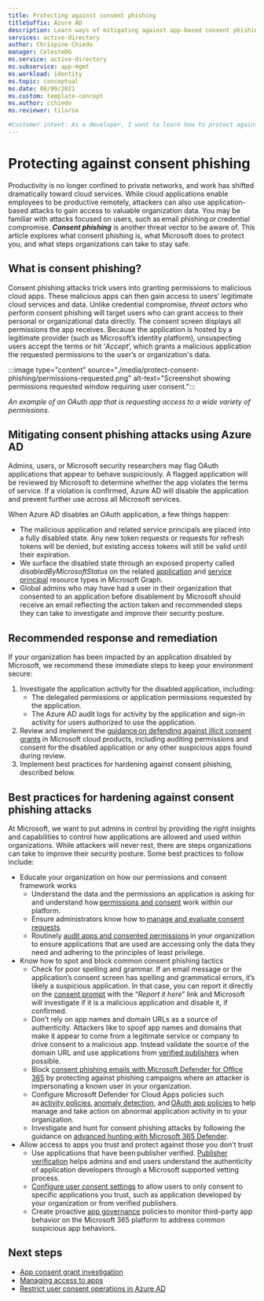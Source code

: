 ```yaml
---
title: Protecting against consent phishing
titleSuffix: Azure AD
description: Learn ways of mitigating against app-based consent phishing attacks using Azure AD.
services: active-directory
author: Chrispine-Chiedo
manager: CelesteDG
ms.service: active-directory
ms.subservice: app-mgmt
ms.workload: identity
ms.topic: conceptual
ms.date: 08/09/2021
ms.custom: template-concept
ms.author: cchiedo
ms.reviewer: tilarso

#Customer intent: As a developer, I want to learn how to protect against app-based consent phishing attacks so I can protect my users from malicious threat actors.
---
```


# Protecting against consent phishing

Productivity is no longer confined to private networks, and work has shifted dramatically toward cloud services. While cloud applications enable employees to be productive remotely, attackers can also use application-based attacks to gain access to valuable organization data. You may be familiar with attacks focused on users, such as email phishing or credential compromise. ***Consent phishing*** is another threat vector to be aware of.
This article explores what consent phishing is, what Microsoft does to protect you, and what steps organizations can take to stay safe.

## What is consent phishing?

Consent phishing attacks trick users into granting permissions to malicious cloud apps. These malicious apps can then gain access to users’ legitimate cloud services and data. Unlike credential compromise, *threat actors* who perform consent phishing will target users who can grant access to their personal or organizational data directly. The consent screen displays all permissions the app receives. Because the application is hosted by a legitimate provider (such as Microsoft’s identity platform), unsuspecting users accept the terms or hit ‘*Accept*’, which grants a malicious application the requested permissions to the user’s or organization's data.

:::image type="content" source="./media/protect-consent-phishing/permissions-requested.png" alt-text="Screenshot showing permissions requested window requiring user consent.":::

*An example of an OAuth app that is requesting access to a wide variety of permissions.*

## Mitigating consent phishing attacks using Azure AD

Admins, users, or Microsoft security researchers may flag OAuth applications that appear to behave suspiciously. A flagged application will be reviewed by Microsoft to determine whether the app violates the terms of service. If a violation is confirmed, Azure AD will disable the application and prevent further use across all Microsoft services.

When Azure AD disables an OAuth application, a few things happen:
- The malicious application and related service principals are placed into a fully disabled state. Any new token requests or requests for refresh tokens will be denied, but existing access tokens will still be valid until their expiration.
- We surface the disabled state through an exposed property called *disabledByMicrosoftStatus* on the related [application](/graph/api/resources/application?view=graph-rest-1.0&preserve-view=true) and [service principal](/graph/api/resources/serviceprincipal?view=graph-rest-1.0&preserve-view=true) resource types in Microsoft Graph.
- Global admins who may have had a user in their organization that consented to an application before disablement by Microsoft should receive an email reflecting the action taken and recommended steps they can take to investigate and improve their security posture.

## Recommended response and remediation

If your organization has been impacted by an application disabled by Microsoft, we recommend these immediate steps to keep your environment secure:

1. Investigate the application activity for the disabled application, including:
    - The delegated permissions or application permissions requested by the application.
    - The Azure AD audit logs for activity by the application and sign-in activity for users authorized to use the application.
1. Review and implement the [guidance on defending against illicit consent grants](/microsoft-365/security/office-365-security/detect-and-remediate-illicit-consent-grants) in Microsoft cloud products, including auditing permissions and consent for the disabled application or any other suspicious apps found during review.
1. Implement best practices for hardening against consent phishing, described below.


## Best practices for hardening against consent phishing attacks

At Microsoft, we want to put admins in control by providing the right insights and capabilities to control how applications are allowed and used within organizations. While attackers will never rest, there are steps organizations can take to improve their security posture. Some best practices to follow include:

* Educate your organization on how our permissions and consent framework works
    - Understand the data and the permissions an application is asking for and understand how [permissions and consent](../develop/v2-permissions-and-consent.md) work within our platform.
    - Ensure administrators know how to [manage and evaluate consent requests](./manage-consent-requests.md).
    - Routinely [audit apps and consented permissions](../../security/fundamentals/steps-secure-identity.md#audit-apps-and-consented-permissions) in your organization to ensure applications that are used are accessing only the data they need and adhering to the principles of least privilege.
* Know how to spot and block common consent phishing tactics
    - Check for poor spelling and grammar. If an email message or the application’s consent screen has spelling and grammatical errors, it’s likely a suspicious application. In that case, you can report it directly on the [consent prompt](../develop/application-consent-experience.md#building-blocks-of-the-consent-prompt) with the “*Report it here*” link and Microsoft will investigate if it is a malicious application and disable it, if confirmed.
    - Don’t rely on app names and domain URLs as a source of authenticity. Attackers like to spoof app names and domains that make it appear to come from a legitimate service or company to drive consent to a malicious app. Instead validate the source of the domain URL and use applications from [verified publishers](../develop/publisher-verification-overview.md) when possible.
    - Block [consent phishing emails with Microsoft Defender for Office 365](/microsoft-365/security/office-365-security/set-up-anti-phishing-policies#impersonation-settings-in-anti-phishing-policies-in-microsoft-defender-for-office-365) by protecting against phishing campaigns where an attacker is impersonating a known user in your organization.
    - Configure Microsoft Defender for Cloud Apps policies such as [activity policies](/cloud-app-security/user-activity-policies), [anomaly detection](/cloud-app-security/anomaly-detection-policy), and [OAuth app policies](/cloud-app-security/app-permission-policy) to help manage and take action on abnormal application activity in to your organization.
    - Investigate and hunt for consent phishing attacks by following the guidance on [advanced hunting with Microsoft 365 Defender](/microsoft-365/security/defender/advanced-hunting-overview).
* Allow access to apps you trust and protect against those you don’t trust
    - Use applications that have been publisher verified. [Publisher verification](../develop/publisher-verification-overview.md) helps admins and end users understand the authenticity of application developers through a Microsoft supported vetting process.
    - [Configure user consent settings](./configure-user-consent.md?tabs=azure-portal) to allow users to only consent to specific applications you trust, such as application developed by your organization or from verified publishers.
    - Create proactive [app governance](/microsoft-365/compliance/app-governance-manage-app-governance) policies to monitor third-party app behavior on the Microsoft 365 platform to address common suspicious app behaviors.

## Next steps

* [App consent grant investigation](/security/compass/incident-response-playbook-app-consent)
* [Managing access to apps](./what-is-access-management.md)
* [Restrict user consent operations in Azure AD](../../security/fundamentals/steps-secure-identity.md#restrict-user-consent-operations)
